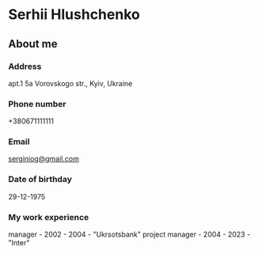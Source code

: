 # Serhii Hlushchenko
## About me
### Address
apt.1 5a Vorovskogo str., Kyiv, Ukraine
### Phone number
+380671111111
### Email
serginiog@gmail.com
### Date of birthday
29-12-1975
### My work experience
manager - 2002 - 2004  - "Ukrsotsbank"
project manager - 2004 - 2023 - "Inter"
